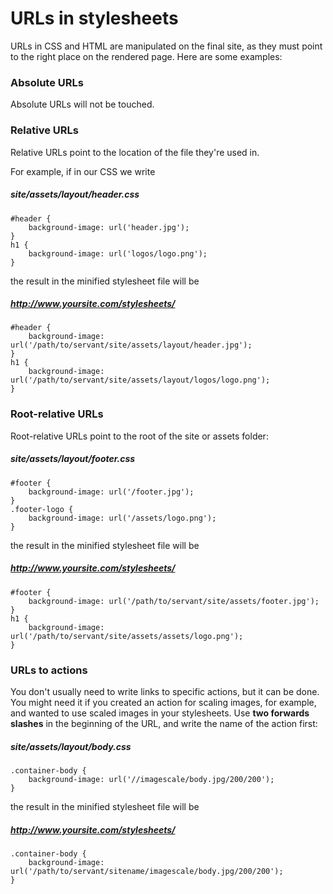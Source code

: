 
# URLs in stylesheets

URLs in CSS and HTML are manipulated on the final site, as they must point to the right place on the rendered page. Here are some examples:



### Absolute URLs

Absolute URLs will not be touched.



### Relative URLs

Relative URLs point to the location of the file they're used in.

For example, if in our CSS we write

##### site/assets/layout/header.css
	#header {
		background-image: url('header.jpg');
	}
	h1 {
		background-image: url('logos/logo.png');
	}

the result in the minified stylesheet file will be

##### http://www.yoursite.com/stylesheets/
	#header {
		background-image: url('/path/to/servant/site/assets/layout/header.jpg');
	}
	h1 {
		background-image: url('/path/to/servant/site/assets/layout/logos/logo.png');
	}



### Root-relative URLs

Root-relative URLs point to the root of the site or assets folder:

##### site/assets/layout/footer.css
	#footer {
		background-image: url('/footer.jpg');
	}
	.footer-logo {
		background-image: url('/assets/logo.png');
	}

the result in the minified stylesheet file will be



##### http://www.yoursite.com/stylesheets/
	#footer {
		background-image: url('/path/to/servant/site/assets/footer.jpg');
	}
	h1 {
		background-image: url('/path/to/servant/site/assets/assets/logo.png');
	}



### URLs to actions

You don't usually need to write links to specific actions, but it can be done. You might need it if you created an action for scaling images, for example, and wanted to use scaled images in your stylesheets. Use **two forwards slashes** in the beginning of the URL, and write the name of the action first:

##### site/assets/layout/body.css
	.container-body {
		background-image: url('//imagescale/body.jpg/200/200');
	}

the result in the minified stylesheet file will be



##### http://www.yoursite.com/stylesheets/
	.container-body {
		background-image: url('/path/to/servant/sitename/imagescale/body.jpg/200/200');
	}
